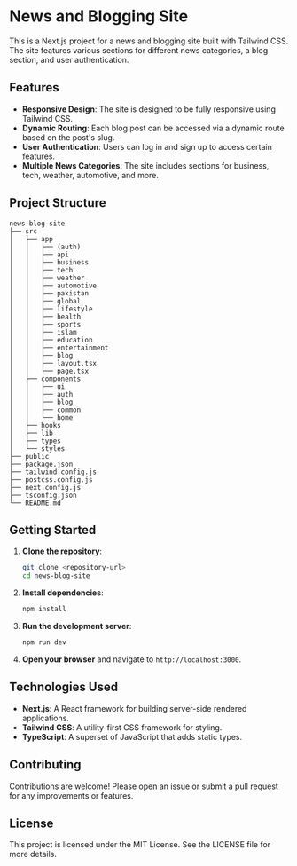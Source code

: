 # News and Blogging Site

This is a Next.js project for a news and blogging site built with Tailwind CSS. The site features various sections for different news categories, a blog section, and user authentication.

## Features

- **Responsive Design**: The site is designed to be fully responsive using Tailwind CSS.
- **Dynamic Routing**: Each blog post can be accessed via a dynamic route based on the post's slug.
- **User Authentication**: Users can log in and sign up to access certain features.
- **Multiple News Categories**: The site includes sections for business, tech, weather, automotive, and more.

## Project Structure

```
news-blog-site
├── src
│   ├── app
│   │   ├── (auth)
│   │   ├── api
│   │   ├── business
│   │   ├── tech
│   │   ├── weather
│   │   ├── automotive
│   │   ├── pakistan
│   │   ├── global
│   │   ├── lifestyle
│   │   ├── health
│   │   ├── sports
│   │   ├── islam
│   │   ├── education
│   │   ├── entertainment
│   │   ├── blog
│   │   ├── layout.tsx
│   │   └── page.tsx
│   ├── components
│   │   ├── ui
│   │   ├── auth
│   │   ├── blog
│   │   ├── common
│   │   └── home
│   ├── hooks
│   ├── lib
│   ├── types
│   └── styles
├── public
├── package.json
├── tailwind.config.js
├── postcss.config.js
├── next.config.js
├── tsconfig.json
└── README.md
```

## Getting Started

1. **Clone the repository**:
   ```bash
   git clone <repository-url>
   cd news-blog-site
   ```

2. **Install dependencies**:
   ```bash
   npm install
   ```

3. **Run the development server**:
   ```bash
   npm run dev
   ```

4. **Open your browser** and navigate to `http://localhost:3000`.

## Technologies Used

- **Next.js**: A React framework for building server-side rendered applications.
- **Tailwind CSS**: A utility-first CSS framework for styling.
- **TypeScript**: A superset of JavaScript that adds static types.

## Contributing

Contributions are welcome! Please open an issue or submit a pull request for any improvements or features.

## License

This project is licensed under the MIT License. See the LICENSE file for more details.